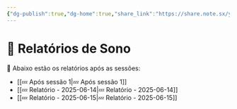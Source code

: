 ```yaml
---
{"dg-publish":true,"dg-home":true,"share_link":"https://share.note.sx/yz9x6uee#sNSGmyqFIxiRw1QbJRFa3ayfhIheeCuwuif1saonj2I","share_updated":"2025-06-26T12:39:50-03:00","permalink":"/🌙 Relatórios de Sono/","tags":["gardenEntry"],"dgPassFrontmatter":true}
---
```


# 🌙 Relatórios de Sono

🛌 Abaixo estão os relatórios após as sessões:

- [[💤 Após sessão 1\|💤 Após sessão 1]]
- [[💤 Relatório - 2025-06-14\|💤 Relatório - 2025-06-14]]
- [[💤 Relatório - 2025-06-15\|💤 Relatório - 2025-06-15]]